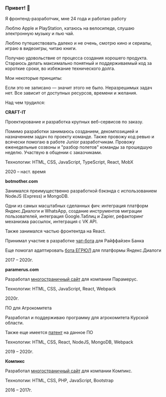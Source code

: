 ### Привет! 👋

Я фронтенд-разработчик, мне 24 года и работаю работу

Люблю Apple и PlayStation, катаюсь на велосипеде, слушаю электронную музыку и пью чай.

Люблю путешествовать далеко и не очень, смотрю кино и сериалы, играю в видеоигры, читаю книги.

Получаю удовольствие от процесса создания хорошего продукта. Стараюсь делать максимально понятный и поддерживаемый код за короткие сроки, во избежание технического долга.

Мои некоторые принципы:

Если это не записано — значит этого не было.</li>
Неразрешимых задач нет.  Все зависит от доступных ресурсов, времени и желания.

Над чем трудился:

**CRAFT-IT**

Проектирование и разработка крупных веб-сервисов по заказу.

Помимо разработки занимаюсь созданием, декомпозицией и назначением задач по проекту команде. Также провожу код ревью и всячески помогаю в работе Junior разработчикам. Провожу еженедельные созвоны и "разбор полетов" команды за прошедшую неделю. Участвую в общении с заказчиками.

Технологии: HTML, CSS, JavaScript, TypeScript, React, MobX

2020 – наст. время


**botmother.com**

Занимался преимущественно разработкой бэкэнда с использованием NodeJS (Express) и MongoDB.

Одни из самых масштабных сделанных фич: интеграция платформ Яндекс.Диалоги и WhatsApp, создание инструментов миграции пользователей, интеграция Google.Таблиц и Zapier, рефакторинг механизма рассылок, интеграция с VK API.

Также занимался частью фронтентда на React.

Принимал участие в разработке [чат-бота](https://vc.ru/raiffeisenbank/78262-botmother-rayffayzenbank-kak-zapustit-kreditnyy-chat-bot) для Райффайзен Банка
  
Еще помогал адаптировать [бота ЕГРЮЛ](http://egrulbot.ru) для платформы Яндекс.Диалоги

2017 – 2020г.


**paramerus.com**

Разработал [многостраничный сайт](https://paramerus.com) для компании Парамерус.

Технологии: HTML, CSS, JavaScript, React, Webpack

2020г.

 
ПО для Агрокомитета

Разработал и поддерживаю программу для агрокомитета Курской области.

Также еще имеется [патент](https://www1.fips.ru/registers-doc-view/fips_servlet?DB=EVM&DocNumber=2019667601&TypeFile=html) на данное ПО

Технологии: HTML, CSS, React, NodeJS, MongoDB, Webpack

2019 – 2020г.


**Компикс**

Разработал [многостраничный сайт](https://compix-nn.ru) для компании Компикс.

Технологии: HTML, CSS, PHP, JavaScript, Bootstrap

2016 – 2017г.
